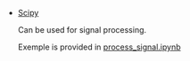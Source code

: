 * [Scipy](https://scipy.org/install/)

    Can be used for signal processing.

    Exemple is provided in [process_signal.ipynb](./Tools/process_signal.ipynb)